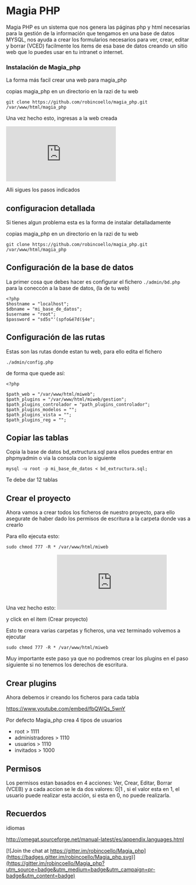 # Magia PHP

Magia PHP es un sistema que nos genera las páginas php y html necesarias para la gestión de la información 
que tengamos en una base de datos MYSQL, nos ayuda a crear los formularios necesarios para ver, crear, editar y borrar (VCED) 
facilmente los items de esa base de datos creando un sitio web que lo puedes usar en tu intranet o internet.


### Instalación de Magia_php

La forma más facil crear una web para magia_php


copias magia_php en un directorio en la razi de tu web 
```
git clone https://github.com/robincoello/magia_php.git /var/www/html/magia_php

```

Una vez hecho esto, ingresas a la web creada 

[![http://localhost/magia_php/index.php](http://localhost/magia_php/index.php)](http://localhost/magia_php/index.php)

Alli sigues los pasos indicados

















## configuracion detallada

Si tienes algun problema esta es la forma de instalar detalladamente 

copias magia_php en un directorio en la razi de tu web 

```
git clone https://github.com/robincoello/magia_php.git /var/www/html/magia_php

```

## Configuración de la base de datos
La primer cosa que debes hacer es configurar el fichero `./admin/bd.php` para la coneccón a la base de datos, (la de tu web)

```
<?php  
$hostname = "localhost"; 
$dbname = "mi_base_de_datos"; 
$username = "root"; 
$password = "sd5s"'(spfo&é7d(§4e"; 
```


## Configuración de las rutas

Estas son las rutas donde estan tu web,  para ello edita el fichero

``` ./admin/config.php ```

de forma que quede así:

```
<?php

$path_web = "/var/www/html/miweb";
$path_plugins = "/var/www/html/miweb/gestion";
$path_plugins_controlador = "path_plugins_controlador";
$path_plugins_modelos = "";
$path_plugins_vista = "";
$path_plugins_reg = "";

```

## Copiar las tablas

Copia la base de datos bd_extructura.sql para ellos puedes entrar en phpmyadmin  o via la consola con lo siguiente 

```
mysql -u root -p mi_base_de_datos < bd_extructura.sql;
```

Te debe dar 12 tablas 


## Crear el proyecto

Ahora vamos a crear todos los ficheros de nuestro proyecto, para ello asegurate de haber dado los permisos de  escritura a la 
carpeta donde vas a crearlo

Para ello ejecuta esto: 

```
sudo chmod 777 -R * /var/www/html/miweb
```

Una vez hecho esto: 
[![Entra en http://localhost/magia_php/index.php](http://localhost/magia_php/index.php)](http://localhost/magia_php/index.php)

y click en el item (Crear proyecto)

Esto te creara varias carpetas y ficheros,  una vez terminado volvemos a ejecutar 

```
sudo chmod 777 -R * /var/www/html/miweb
```

Muy importante este paso ya que no podremos crear los plugins en el paso siguiente si no tenemos los derechos de escritura.

## Crear plugins

Ahora debemos ir creando los ficheros para cada tabla

https://www.youtube.com/embed/fbQWQs_5wnY


Por defecto Magia_php crea 4 tipos de usuarios
* root > 1111 
* administradores > 1110
* usuarios > 1110
* invitados > 1000

## Permisos 
Los permisos estan basados en 4 acciones: Ver, Crear, Editar, Borrar (VCEB) y a cada 
accion se le da dos valores: 0|1 , si el valor esta en 1, el usuario puede realizar 
esta acción, si esta en 0, no puede realizarla.



## Recuerdos 
idiomas

http://omegat.sourceforge.net/manual-latest/es/appendix.languages.html






















[![Join the chat at https://gitter.im/robincoello/Magia_php](https://badges.gitter.im/robincoello/Magia_php.svg)](https://gitter.im/robincoello/Magia_php?utm_source=badge&utm_medium=badge&utm_campaign=pr-badge&utm_content=badge)


